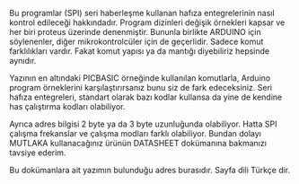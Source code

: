 Bu programlar (SPI) seri haberleşme kullanan hafıza entegrelerinin nasıl kontrol edileceği hakkındadır.
Program dizinleri değişik örnekleri kapsar ve her biri proteus üzerinde denenmiştir. 
Bununla birlikte ARDUINO için söylenenler, diğer mikrokontrolcüler için de geçerlidir. Sadece komut farklılıkları vardır.
Fakat komut yapısı ya da mantığı diyebiliriz hepsinde aynıdır. 

Yazının en altındaki PICBASIC örneğinde kullanılan komutlarla, Arduino program örneklerini karşılaştırırsanız bunu siz de fark edeceksiniz. 
Seri hafıza entegreleri, standart olarak bazı kodlar kullansa da yine de kendine has çalıştırma kodları olabiliyor. 

Ayrıca adres bilgisi 2 byte ya da 3 byte uzunluğunda olabiliyor. 
Hatta SPI çalışma frekanslar ve çalışma modları farklı olabiliyor. Bundan dolayı MUTLAKA kullanacağınız ürünün DATASHEET dokümanına bakmanızı tavsiye ederim. 

Bu dokümanlara ait yazımın bulunduğu adres burasıdır. Sayfa dili Türkçe dir. 

